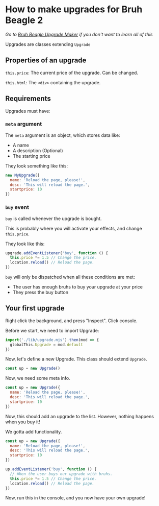 # How to make upgrades for Bruh Beagle 2

_Go to [Bruh Beagle Upgrade Maker](https://jack5079.github.io/bruh-beagle-upgrade-maker) if you don't want to learn all of this_

Upgrades are classes extending `Upgrade`

## Properties of an upgrade

`this.price`: The current price of the upgrade. Can be changed.

`this.html`: The `<div>` containing the upgrade.

## Requirements

Upgrades must have:

### `meta` argument

The `meta` argument is an object, which stores data like:

- A name
- A description (Optional)
- The starting price

They look something like this:

```js
new MyUpgrade({
  name: 'Reload the page, please!',
  desc: 'This will reload the page.',
  startprice: 10
})
```

### `buy` event

`buy` is called whenever the upgrade is bought.

This is probably where you will activate your effects, and change `this.price`.

They look like this:

```js
upgrade.addEventListener('buy', function () {
  this.price *= 1.5 // Change the price.
  location.reload() // Reload the page.
})
```

`buy` will only be dispatched when all these conditions are met:

- The user has enough bruhs to buy your upgrade at your price
- They press the buy button

## Your first upgrade

Right click the background, and press "Inspect". Click console.

Before we start, we need to import Upgrade:

```js
import('./lib/upgrade.mjs').then(mod => {
  globalThis.Upgrade = mod.default
})
```

Now, let's define a new Upgrade.
This class should extend `Upgrade`.

```js
const up = new Upgrade()
```

Now, we need some meta info.

```js
const up = new Upgrade({
  name: 'Reload the page, please!',
  desc: 'This will reload the page.',
  startprice: 10
})
```

Now, this should add an upgrade to the list. However, nothing happens when you buy it!

We gotta add functionality.

```js
const up = new Upgrade({
  name: 'Reload the page, please!',
  desc: 'This will reload the page.',
  startprice: 10
})

up.addEventListener('buy', function () {
  // When the user buys our upgrade with bruhs.
  this.price *= 1.5 // Change the price.
  location.reload() // Reload the page.
})
```

Now, run this in the console, and you now have your own upgrade!
